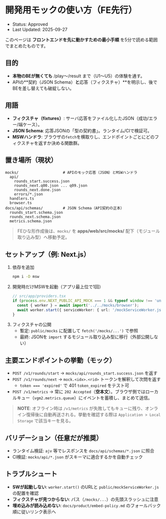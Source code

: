 # 開発用モックの使い方（FE先行）
- Status: Approved
- Last Updated: 2025-09-27

このページは **フロントエンドを先に動かすための最小手順** を5分で読める範囲でまとめたものです。

## 目的
- **本物のBEが無くても** /play〜/result まで（U1〜U5）の体験を通す。
- APIの**契約（JSON Schema）**と**応答（フィクスチャ）**を明示し、後でBEを差し替えても破綻しない。

## 用語
- **フィクスチャ（fixtures）**: サーバ応答をファイル化したJSON（成功/エラー/端ケース）。
- **JSON Schema**: 応答JSONの「型の契約書」。ランタイム/CIで検証可。
- **MSWハンドラ**: ブラウザの`fetch`を横取りし、エンドポイントごとにどのフィクスチャを返すか決める関数群。

## 置き場所（現状）
```
mocks/                    # APIのモック応答（JSON）とMSWハンドラ
  api/
    rounds_start.success.json
    rounds_next.q00.json ... q09.json
    rounds_next.done.json
    errors/*.json
  handlers.ts
  browser.ts
docs/api/schemas/         # JSON Schema（API契約の正本）
  rounds_start.schema.json
  rounds_next.schema.json
  metrics.schema.json
```
> FEひな形作成後は、`mocks/` を **apps/web/src/mocks/** 配下（モジュール取り込み型）へ移動予定。

## セットアップ（例: Next.js）
1. 依存を追加
   ```bash
   npm i -D msw
   ```
2. 開発時だけMSWを起動（アプリ最上位で1回）
   ```ts
   // src/app/providers.tsx
   if (process.env.NEXT_PUBLIC_API_MOCK === 1 && typeof window !== 'undefined') {
     const { worker } = await import('../../mocks/browser');
     await worker.start({ serviceWorker: { url: '/mockServiceWorker.js' } });
   }
   ```
3. フィクスチャの公開
   - 暫定: `public/mocks` に配置して `fetch('/mocks/...')` で参照
   - 最終: JSONを `import` するモジュール取り込み型に移行（外部公開しない）

## 主要エンドポイントの挙動（モック）
- `POST /v1/rounds/start` → `mocks/api/rounds_start.success.json` を返す
- `POST /v1/rounds/next`  → `mock.<idx>.<rid>` トークンを解釈して次問を返す
  - `token === 'expired'` で 401 `token_expired` をテスト可
- `POST /v1/metrics`      → 常に `202 Accepted`（**空本文**）。ブラウザ側ではローカルキュー（`vgm2.metrics.queue`）にイベントを蓄積し、まとめて送信。

> **NOTE**: オフライン時は `/v1/metrics` が失敗してもキューに残り、オンライン復帰後に自動再送される。挙動を確認する際は `Application > Local Storage` で該当キーを見る。

## バリデーション（任意だが推奨）
- ランタイム検証: `ajv` 等でレスポンスを `docs/api/schemas/*.json` に照合
- CI検証: `mocks/api/*.json` がスキーマに適合するかを自動チェック

## トラブルシュート
- **SWが起動しない**: `worker.start()` のURLと `public/mockServiceWorker.js` の配置を確認
- **フィクスチャが見つからない**: パス（`/mocks/...`）の先頭スラッシュに注意
- **埋め込みが読み込めない**: `docs/product/embed-policy.md` のフォールバック順に従いリンク表示へ
